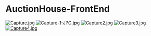 # AuctionHouse-FrontEnd

[![Capture.jpg](https://i.postimg.cc/gJ7nScD0/Capture.jpg)](https://postimg.cc/CBjhdg9y)
[![Capture-1-JPG.jpg](https://i.postimg.cc/P5Mb6Z8r/Capture-1-JPG.jpg)](https://postimg.cc/MnvjHnDh)
[![Capture2.jpg](https://i.postimg.cc/wv1hTG47/Capture2.jpg)](https://postimg.cc/BLG8mM00)
[![Capture3.jpg](https://i.postimg.cc/HkTX7xPG/Capture3.jpg)](https://postimg.cc/PPFPgtjK)
[![Capture4.jpg](https://i.postimg.cc/KYRKngPW/Capture4.jpg)](https://postimg.cc/jWYdT2k6)
